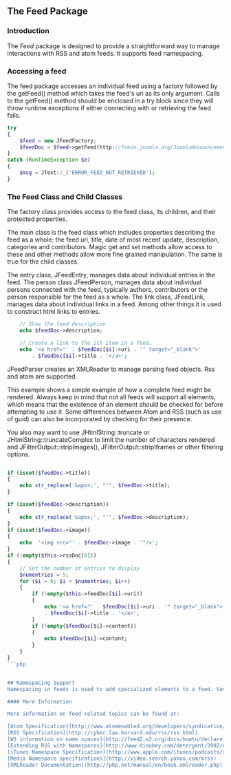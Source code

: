 ## The Feed Package

### Introduction

The *Feed* package is designed to provide a straightforward way to manage interactions with RSS and atom feeds. It supports feed namespacing.

### Accessing a feed

The feed package accesses an individual feed using a factory followed by the getFeed() method which takes the feed's uri as its only argument. Calls to the getFeed() method should be enclosed in a try block since they will throw runtime exceptions if either connecting with or retrieving the feed fails.


```php
try
{
	$feed = new JFeedFactory;
	$feedDoc = $feed->getFeed(http://feeds.joomla.org/JoomlaAnnouncements);
}
catch (RunTimeException $e)
{
	$msg = JText::_('ERROR_FEED_NOT_RETRIEVED');
}
```


### The Feed Class and Child Classes

The factory class provides access to the feed class, its children, and their protected properties.

The main class is the feed class which includes properties describing the feed as a whole: the feed uri, title, date of most recent update, description, categories and contributors. Magic get and set methods allow access to these and other methods allow more fine grained manipulation. The same is true for the child classes.

The entry class, JFeedEntry, manages data about individual entries in the feed. 
The person class JFeedPerson, manages data about individual persons connected with the feed, typically authors, contributors or the person responsible for the feed as a whole.
The link class, JFeedLink, manages data about individual links in a feed. Among other things it is used to construct html links to entries. 

```php
	// Show the feed description
	echo $feedDoc->description;

	// Create a link to the ith item in a feed.
	echo '<a href="' . $feedDoc[$i]->uri . '" target="_blank">'
		. $feedDoc[$i]->title . '</a>';

```

JFeedParser creates an XMLReader to manage parsing feed objects. Rss and atom are supported. 

This example shows a simple example of how a complete feed might be rendered. Always keep in mind that not all feeds will support all elements, which means that the existence of an element should be checked for before attempting to use it. Some differences between Atom and RSS (such as use of guid) can also be incorporated by checking for their presence.

You also may want to use JHtmlString::truncate or JHtmlString::truncateComplex to limit the number of characters rendered and JFilterOutput::stripImages(), JFilterOutput::stripIframes or other filtering options.

```php

if (isset($feedDoc->title))
{
	echo str_replace('&apos;', "'", $feedDoc->title);
}

if (isset($feedDoc->description))
{
	echo str_replace('&apos;', "'", $feedDoc->description);
}
if (isset($feedDoc->image))
{
	echo  '<img src="' . $feedDoc->image . '"/>';
}
if (!empty($this->rssDoc[0]))
{
	// Set the number of entries to display
	$numentries = 5;
	for ($i = 0; $i < $numentries; $i++)
	{
		if (!empty($this->feedDoc[$i]->uri))
		{
			echo '<a href="' . $feedDoc[$i]->uri . '" target="_blank">'
			. $feedDoc[$i]->title . '</a>';
		}
		if (!empty($feedDoc[$i]->content))
		{
			echo $feedDoc[$i]->content;
		}
	}
}
```php


## Namespacing Support
Namespacing in feeds is used to add specialized elements to a feed. Some are widely used but individual feeds may also have customized namespacing. JFeed supports  dependency injection for namespacing. Currently media and itunes support is implemented. 

#### More Information

More information on feed related topics can be found at:

[Atom Specification](http://www.atomenabled.org/developers/syndication/)
[RSS Specification](http://cyber.law.harvard.edu/rss/rss.html)
[W3 information on name spaces](http://feed2.w3.org/docs/howto/declare_namespaces.html)
[Extending RSS with Namespaces](http://www.disobey.com/detergent/2002/extendingrss2/)
[iTunes Namespace Specification](http://www.apple.com/itunes/podcasts/specs.html)
[Media Namespace specifications](http://video.search.yahoo.com/mrss)
[XMLReader Documentation](http://php.net/manual/en/book.xmlreader.php)
